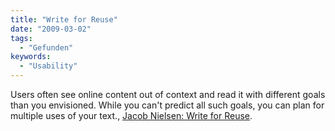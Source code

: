 ```yaml
---
title: "Write for Reuse"
date: "2009-03-02"
tags:
  - "Gefunden"
keywords:
  - "Usability"
---
```


Users often see online content out of context and read it with different goals than you envisioned. While you can't predict all such goals, you can plan for multiple uses of your text., [Jacob Nielsen: Write for Reuse](http://www.useit.com/alertbox/writing-reuse.html).
